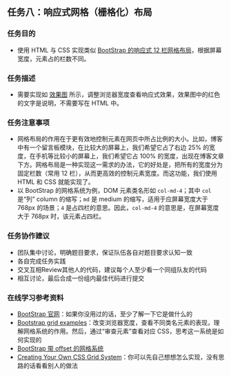 <h2>任务八：响应式网格（栅格化）布局</h2>
<h3>任务目的</h3>
<ul>
	<li>使用 HTML 与 CSS 实现类似 <a target="_blank" href="http://v4-alpha.getbootstrap.com/layout/grid/">BootStrap 的响应式 12 栏网格布局</a>，根据屏幕宽度，元素占的栏数不同。</li>
</ul>

<h3>任务描述</h3>
<ul>
	<li>需要实现如 <a target="_blank" href="http://7xrp04.com1.z0.glb.clouddn.com/task_1_8_1.png">效果图</a> 所示，调整浏览器宽度查看响应式效果，效果图中的红色的文字是说明，不需要写在 HTML 中。</li>
</ul>

<h3>任务注意事项</h3>
<ul>
	<li>网格布局的作用在于更有效地控制元素在网页中所占比例的大小。比如，博客中有一个留言板模块，在比较大的屏幕上，我们希望它占了右边 25% 的宽度，在手机等比较小的屏幕上，我们希望它占 100% 的宽度，出现在博客文章下方。网格布局是一种实现这一需求的办法，它的好处是，把所有的宽度分为固定栏数（常用 12 栏），从而更高效的控制元素宽度。而这功能，我们使用 HTML 和 CSS 就能实现了。</li>
	<li>以 BootStrap 的网格系统为例，DOM 元素类名形如 <code>col-md-4</code>；其中 <code>col</code> 是“列” column 的缩写；<code>md</code> 是 medium 的缩写，适用于应屏幕宽度大于 768px 的场景；<code>4</code> 是占四栏的意思。因此，<code>col-md-4</code> 的意思是，在屏幕宽度大于 768px 时，该元素占四栏。</li>
</ul>

<h3>任务协作建议</h3>
<ul>
	<li>团队集中讨论，明确题目要求，保证队伍各自对题目要求认知一致</li>
	<li>各自完成任务实践</li>
	<li>交叉互相Review其他人的代码，建议每个人至少看一个同组队友的代码</li>
	<li>相互讨论，最后合成一份组内最佳代码进行提交</li>
</ul>

<h3>在线学习参考资料</h3>
<ul>
	 <li><a target="_blank" href="http://getbootstrap.com/">BootStrap 官网</a>：如果你没用过的话，至少了解一下它是做什么的</li>
    <li><a target="_blank" href="https://getbootstrap.com/examples/grid/">Bootstrap grid examples</a>：改变浏览器宽度，查看不同类名元素的表现，理解网格系统的作用。然后，通过“审查元素”查看对应 CSS，思考这一系统是如何实现的</li>
    <li><a target="_blank" href="http://getbootstrap.com/2.3.2/scaffolding.html#gridSystem">BootStrap 带 offset 的网格系统</a></li>
    <li><a target="_blank" href="http://j4n.co/blog/Creating-your-own-css-grid-system">Creating Your Own CSS Grid System</a>：你可以先自己想想怎么实现，没有思路的话看看别人的做法</li>
</ul>
</div>

